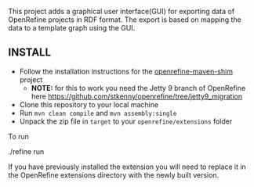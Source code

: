 This project adds a graphical user interface(GUI) for exporting data of OpenRefine projects in RDF format. The export is based on mapping the data to a template graph using the GUI.

## INSTALL

- Follow the installation instructions for the [openrefine-maven-shim](https://github.com/DTL-FAIRData/openrefine-maven-shim#usage) project
  - **NOTE:** for this to work you need the Jetty 9 branch of OpenRefine here https://github.com/stkenny/openrefine/tree/jetty9_migration
- Clone this repository to your local machine
- Run `mvn clean compile` and `mvn assembly:single`
- Unpack the zip file in `target` to your `openrefine/extensions` folder
  
To run

  ./refine run
  
If you have previously installed the extension you will need to replace it in the OpenRefine extensions directory with the newly built version.
